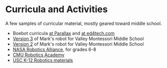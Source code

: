 
# Curricula and Activities

A few samples of curricular material, mostly geared toward middle school.
* Boebot curricula [at Parallax](http://learn.parallax.com/ShieldRobot) and [at
  ed4tech.com](http://www.ed4tech.com/exploringrobotics.com/index.php?option=com_content&view=article&id=92&Itemid=266)
* [Version 3](https://github.com/merose/VMSRobot3) of Mark's robot for Valley
  Montessori Middle School
* [Version 2](https://github.com/merose/VMSRobot2) of Mark's robot for Valley
  Montessori Middle School
* [NASA Robotics Alliance](http://robotics.nasa.gov/edu/6-8.php), for grades
  6-8
* [CMU Robotics
  Academy](http://education.rec.ri.cmu.edu/content/curriculum/middle_school/index.htm)
* [USC K-12 Robotics materials](http://robotics.usc.edu/~agents/k-12/index.php)
